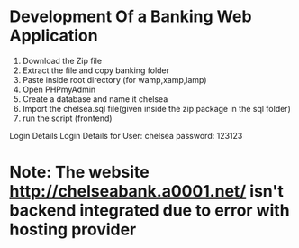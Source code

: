 # Development Of a Banking Web Application
1. Download the Zip file
2. Extract the file and copy banking folder
3. Paste inside root directory (for wamp,xamp,lamp)
4. Open PHPmyAdmin
5. Create a database and name it chelsea
6. Import the chelsea.sql file(given inside the zip package in the sql folder)
7. run the script (frontend)

Login Details
Login Details for User: chelsea password: 123123

# Note: The website http://chelseabank.a0001.net/ isn't backend integrated due to error with hosting provider
